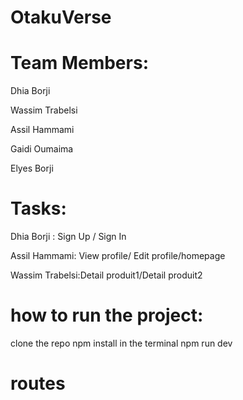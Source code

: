 # OtakuVerse

# Team Members:
Dhia Borji

Wassim Trabelsi

Assil Hammami

Gaidi Oumaima

Elyes Borji

# Tasks:
Dhia Borji : Sign Up / Sign In


Assil Hammami: View profile/ Edit profile/homepage

Wassim Trabelsi:Detail produit1/Detail produit2


# how to run the project:
 clone the repo
 npm install in the terminal
 npm run dev 
 # routes
 

